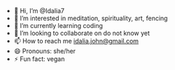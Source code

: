 - 👋 Hi, I’m @Idalia7
- 👀 I’m interested in meditation, spirituality, art, fencing
- 🌱 I’m currently learning coding
- 💞️ I’m looking to collaborate on do not know yet
- 📫 How to reach me idalia.john@gmail.com
- 😄 Pronouns: she/her
- ⚡ Fun fact: vegan

<!---
Idalia7/Idalia7 is a ✨ special ✨ repository because its `README.md` (this file) appears on your GitHub profile.
You can click the Preview link to take a look at your changes.
--->
